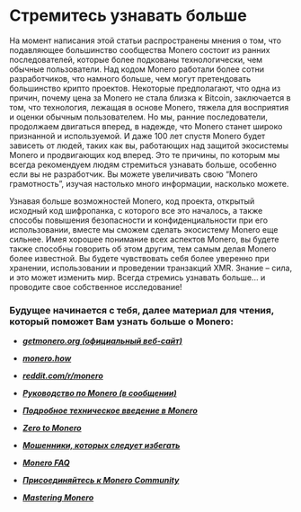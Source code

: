 # Стремитесь узнавать больше

На момент написания этой статьи распространены мнения о том, что подавляющее большинство сообщества Monero состоит из ранних последователей, которые более подкованы технологически, чем обычные пользователи. Над кодом Monero работали более сотни разработчиков, что намного больше, чем могут претендовать большинство крипто проектов. Некоторые предполагают, что одна из причин, почему цена за Monero не стала близка к Bitcoin, заключается в том, что технология, лежащая в основе Monero, тяжела для восприятия и оценки обычным пользователем. Но мы, ранние последователи, продолжаем двигаться вперед, в надежде, что Monero станет широко признанной и используемой. И даже 100 лет спустя Monero будет зависеть от людей, таких как вы, работающих над защитой экосистемы Monero и продвигающих код вперед. Это те причины, по которым мы всегда рекомендуем людям стремиться узнавать больше, особенно если вы не разработчик. Вы можете увеличивать свою “Monero грамотность”, изучая настолько много информации, насколько можете.

Узнавая больше возможностей Monero, код проекта, открытый исходный код шифропанка, с которого все это началось, а также способы повышения безопасности и конфиденциальности при его использовании, вместе мы сможем сделать экосистему Monero еще сильнее. Имея хорошее понимание всех аспектов Monero, вы будете также способны говорить об этом другим, тем самым делая Monero более известной. Вы будете чувствовать себя более уверенно при хранении, использовании и проведении транзакций XMR. Знание – сила, и это может изменить мир. Всегда стремись узнавать больше... и проводите свое собственное исследование!

### Будущее начинается с тебя, далее материал для чтения, который поможет Вам узнать больше о Monero:

+ **_[getmonero.org (официальный веб-сайт)](https://www.getmonero.org/ru/)_**

+ **_[monero.how](https://www.monero.how/)_**

+ **_[reddit.com/r/monero](https://www.reddit.com/r/Monero/)_**

+ **_[Руководство по Monero (в сообщении)](https://www.reddit.com/r/CryptoCurrency/comments/7ra409/your_guide_to_monero_and_why_it_has_great/)_**

+ **_[Подробное техническое введение в Monero](https://steemit.com/monero/@sgp/7yjqso-a-monero-introduction-for-beginners)_**

+ **_[Zero to Monero](https://www.getmonero.org/library/Zero-to-Monero-1-0-0.pdf)_**

+ **_[Мошенники, которых следует избегать](https://www.reddit.com/r/Monero/wiki/avoid)_**

+ **_[Monero FAQ](https://www.getmonero.org/ru/get-started/faq/)_**

+ **_[Присоединяйтесь к Monero Community](https://www.getmonero.org/ru/community/hangouts/)_**

+ **_[Mastering Monero](https://masteringmonero.com/)_**
